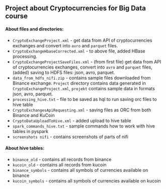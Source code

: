 ## Project about Cryptocurrencies for Big Data course


#### About files and directories:

* `CryptoExchangeProject.xml` - get data from API of cryptocurrencies exchanges and convert into `avro` and `parquet` files.
* `CryptoExchangeHbaseCorrected.xml` - to above file, added HBase processing.
* `CryptoExchangeProjectSaveFiles.xml` - (from first file) get data from API of cryptocurrencies exchanges, convert into `avro` and `parquet` files, (added) saving to HDFS files: json, avro, parquet.
* `data_from_hdfs_nifi.zip` - contains sample files downloaded from Binance exchange. `Project` directory contains data generated in `CryptoExchangeProject.xml`, `projekt` contains sample data in formats json, avro, parquet.
* `processing_hive.txt` - file to be saved as hql to run saving orc files to hive table
* `CryptoExchangesApiRequesting.xml` - saving files as ORC from both Binance and KuCoin
* `CryptoDataUploadToHive.xml` - added upload to hive table
* `spark_commands_hive.txt` - sample commands how to work with hive tables in pyspark
* `screenshots nifi` - contains screenshots of parts of nifi

#### About hive tables:
  * `binance_old` - contains all records from binance 
  * `kucoin_old` - contains all records from kucoin
  * `binance_symbols` - contains all symbols of currencies available on binance
  * `kucoin_symbols` - contains all symbols of currencies available on kucoin
